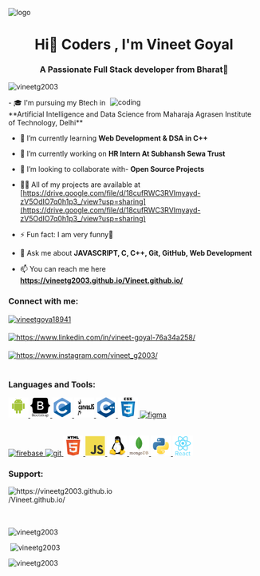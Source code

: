 ![logo](https://github.com/Vineetg2003/Vineetg2003/blob/main/Future_of_Artificial_Intelligence.gif)
<h1 align="center">Hi👋 Coders , I'm Vineet Goyal</h1>
<h3 align="center">A Passionate Full Stack developer from Bharat🫠</h3>

<p align="left"> <img src="https://komarev.com/ghpvc/?username=vineetg2003&label=Profile%20views&color=0e75b6&style=flat" alt="vineetg2003" /> </p>
<img align="right" alt="coding" width="300" src="https://cdn.dribbble.com/users/1446559/screenshots/5453050/media/ff7fdbdc9b667c74cc57db48bfc2ffc7.gif" style="margin-top: 5;">
- 🎓 I'm pursuing my Btech in **Artificial Intelligence and Data Science from Maharaja Agrasen Institute of Technology, Delhi**

- 🌱 I’m currently learning **Web Development & DSA in C++**

- 🔭 I’m currently working on **HR Intern At Subhansh Sewa Trust**

- 👯 I’m looking to collaborate with- **Open Source Projects**

- 👨‍💻 All of my projects are available at <br> [https://drive.google.com/file/d/18cufRWC3RVImyayd-zV5OdIO7q0h1p3_/view?usp=sharing](https://drive.google.com/file/d/18cufRWC3RVImyayd-zV5OdIO7q0h1p3_/view?usp=sharing)

- ⚡ Fun fact: I am very funny🙊

- 💬 Ask me about **JAVASCRIPT, C, C++, Git, GitHub, Web Development**

- 📫 You can reach me here **https://vineetg2003.github.io/Vineet.github.io/**

<h3 align="left">Connect with me:</h3>
<p align="left">
<a href="https://twitter.com/vineetgoya18941" target="blank"><img align="center" src="https://raw.githubusercontent.com/rahuldkjain/github-profile-readme-generator/master/src/images/icons/Social/twitter.svg" alt="vineetgoya18941" height="30" width="40" /></a><br><br>
<a href="https://linkedin.com/in/https://www.linkedin.com/in/vineet-goyal-76a34a258/" target="blank"><img align="center" src="https://raw.githubusercontent.com/rahuldkjain/github-profile-readme-generator/master/src/images/icons/Social/linked-in-alt.svg" alt="https://www.linkedin.com/in/vineet-goyal-76a34a258/" height="30" width="40" /></a><br><br>
<a href="https://instagram.com/https://www.instagram.com/vineet_g2003/" target="blank"><img align="center" src="https://raw.githubusercontent.com/rahuldkjain/github-profile-readme-generator/master/src/images/icons/Social/instagram.svg" alt="https://www.instagram.com/vineet_g2003/" height="30" width="40" /></a><br><br>
</p>

<h3 align="left">Languages and Tools:</h3>
<p align="left"> <a href="https://developer.android.com" target="_blank" rel="noreferrer"> <img src="https://raw.githubusercontent.com/devicons/devicon/master/icons/android/android-original-wordmark.svg" alt="android" width="40" height="40"/> </a> <a href="https://getbootstrap.com" target="_blank" rel="noreferrer"> <img src="https://raw.githubusercontent.com/devicons/devicon/master/icons/bootstrap/bootstrap-plain-wordmark.svg" alt="bootstrap" width="40" height="40"/> </a> <a href="https://www.cprogramming.com/" target="_blank" rel="noreferrer"> <img src="https://raw.githubusercontent.com/devicons/devicon/master/icons/c/c-original.svg" alt="c" width="40" height="40"/> </a> <a href="https://canvasjs.com" target="_blank" rel="noreferrer"> <img src="https://raw.githubusercontent.com/Hardik0307/Hardik0307/master/assets/canvasjs-charts.svg" alt="canvasjs" width="40" height="40"/> </a> <a href="https://www.w3schools.com/cpp/" target="_blank" rel="noreferrer"> <img src="https://raw.githubusercontent.com/devicons/devicon/master/icons/cplusplus/cplusplus-original.svg" alt="cplusplus" width="40" height="40" padding="20"/> </a> <a href="https://www.w3schools.com/css/" target="_blank" rel="noreferrer"> <img src="https://raw.githubusercontent.com/devicons/devicon/master/icons/css3/css3-original-wordmark.svg" alt="css3" width="40" height="40"/> </a> <a href="https://www.figma.com/" target="_blank" rel="noreferrer"> <img src="https://www.vectorlogo.zone/logos/figma/figma-icon.svg" alt="figma" width="40" height="40"/> </a><br><br><br> <a href="https://firebase.google.com/" target="_blank" rel="noreferrer"> <img src="https://www.vectorlogo.zone/logos/firebase/firebase-icon.svg" alt="firebase" width="40" height="40"/> </a> <a href="https://git-scm.com/" target="_blank" rel="noreferrer"> <img src="https://www.vectorlogo.zone/logos/git-scm/git-scm-icon.svg" alt="git" width="40" height="40"/> </a> <a href="https://www.w3.org/html/" target="_blank" rel="noreferrer"> <img src="https://raw.githubusercontent.com/devicons/devicon/master/icons/html5/html5-original-wordmark.svg" alt="html5" width="40" height="40"/> </a> <a href="https://developer.mozilla.org/en-US/docs/Web/JavaScript" target="_blank" rel="noreferrer"> <img src="https://raw.githubusercontent.com/devicons/devicon/master/icons/javascript/javascript-original.svg" alt="javascript" width="40" height="40"/> </a> <a href="https://www.linux.org/" target="_blank" rel="noreferrer"> <img src="https://raw.githubusercontent.com/devicons/devicon/master/icons/linux/linux-original.svg" alt="linux" width="40" height="40"/> </a> <a href="https://www.mongodb.com/" target="_blank" rel="noreferrer"> <img src="https://raw.githubusercontent.com/devicons/devicon/master/icons/mongodb/mongodb-original-wordmark.svg" alt="mongodb" width="40" height="40"/> </a> <a href="https://www.python.org" target="_blank" rel="noreferrer"> <img src="https://raw.githubusercontent.com/devicons/devicon/master/icons/python/python-original.svg" alt="python" width="40" height="40"/> </a> <a href="https://reactjs.org/" target="_blank" rel="noreferrer"> <img src="https://raw.githubusercontent.com/devicons/devicon/master/icons/react/react-original-wordmark.svg" alt="react" width="40" height="40"/> </a> </p>

<h3 align="left">Support:</h3>
<p><a href="https://ko-fi.com/https://vineetg2003.github.io/Vineet.github.io/"> <img align="left" src="https://cdn.ko-fi.com/cdn/kofi3.png?v=3" height="50" width="210" alt="https://vineetg2003.github.io/Vineet.github.io/" /></a></p><br><br><br><br>

<p><img  src="https://github-readme-stats.vercel.app/api/top-langs?username=vineetg2003&show_icons=true&locale=en&layout=compact" alt="vineetg2003" /></p>

<p>&nbsp;<img src="https://github-readme-stats.vercel.app/api?username=vineetg2003&show_icons=true&locale=en" alt="vineetg2003" /></p>

<p><img src="https://github-readme-streak-stats.herokuapp.com/?user=vineetg2003&" alt="vineetg2003" /></p>
